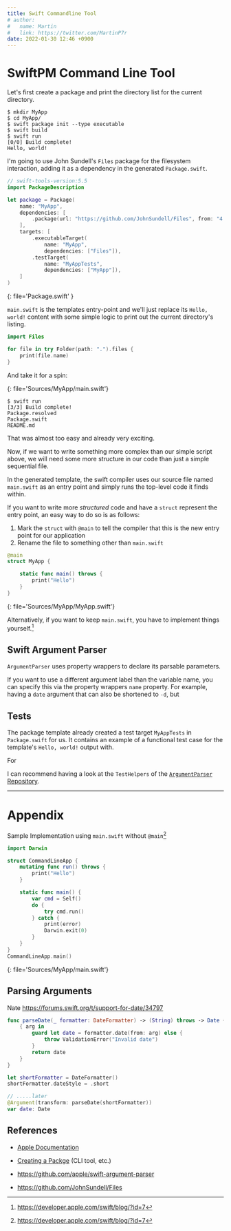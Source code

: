 ```yaml
---
title: Swift Commandline Tool
# author:
#   name: Martin
#   link: https://twitter.com/MartinP7r 
date: 2022-01-30 12:46 +0900
---
```


SwiftPM Command Line Tool
=========================

Let's first create a package and print the directory list for the current directory.

```terminal
$ mkdir MyApp
$ cd MyApp/
$ swift package init --type executable
$ swift build
$ swift run
[0/0] Build complete!
Hello, world! 
```

I'm going to use John Sundell's `Files` package for the filesystem interaction, adding it as a dependency in the generated `Package.swift`.

```swift
// swift-tools-version:5.5
import PackageDescription

let package = Package(
    name: "MyApp",
    dependencies: [
        .package(url: "https://github.com/JohnSundell/Files", from: "4.2.0"),
    ],
    targets: [
        .executableTarget(
            name: "MyApp",
            dependencies: ["Files"]),
        .testTarget(
            name: "MyAppTests",
            dependencies: ["MyApp"]),
    ]
)
```
{: file='Package.swift' }

`main.swift` is the templates entry-point and we'll just replace its `Hello, world!` content with some simple logic to print out the current directory's listing. 

```swift
import Files

for file in try Folder(path: ".").files {
    print(file.name)
}
```
And take it for a spin:

{: file='Sources/MyApp/main.swift'}

```terminal
$ swift run
[3/3] Build complete!
Package.resolved
Package.swift
README.md
```

That was almost too easy and already very exciting.  

Now, if we want to write something more complex than our simple script above, we will need some more structure in our code than just a simple sequential file.  

In the generated template, the swift compiler uses our source file named `main.swift` as an entry point and simply runs the top-level code it finds within.

If you want to write more *structured* code and have a `struct` represent the entry point, an easy way to do so is as follows: 

1. Mark the `struct` with `@main` to tell the compiler that this is the new entry point for our application
2. Rename the file to something other than `main.swift`

```swift
@main
struct MyApp {

    static func main() throws {
        print("Hello")
    }
}
```
{: file='Sources/MyApp/MyApp.swift'}

Alternatively, if you want to keep `main.swift`, you have to implement things yourself.[^fn-main-swift]

Swift Argument Parser
---------------------

`ArgumentParser` uses property wrappers to declare its parsable parameters.  

If you want to use a different argument label than the variable name, you can specify this via the property wrappers `name` property. For example, having a `date` argument that can also be shortened to `-d`, but


Tests
-----

The package template already created a test target `MyAppTests` in `Package.swift` for us. It contains an example of a functional test case for the template's `Hello, world!` output with.

For 


I can recommend having a look at the `TestHelpers` of the [`ArgumentParser` Repository](https://github.com/apple/swift-argument-parser/blob/6f30db08e60f35c1c89026783fe755129866ba5e/Sources/ArgumentParserTestHelpers/TestHelpers.swift).


---

# Appendix

Sample Implementation using `main.swift` without `@main`[^fn-main-swift]

```swift
import Darwin

struct CommandLineApp {
    mutating func run() throws {
        print("Hello")
    }

    static func main() {
        var cmd = Self()
        do {
            try cmd.run()
        } catch {
            print(error)
            Darwin.exit(0)
        }
    }
}
CommandLineApp.main()
```
{: file='Sources/MyApp/main.swift'}


## Parsing Arguments

Nate 
https://forums.swift.org/t/support-for-date/34797

```swift
func parseDate(_ formatter: DateFormatter) -> (String) throws -> Date {
    { arg in
        guard let date = formatter.date(from: arg) else {
            throw ValidationError("Invalid date")
        }
        return date
    }
}

let shortFormatter = DateFormatter()
shortFormatter.dateStyle = .short

// .....later
@Argument(transform: parseDate(shortFormatter))
var date: Date
```

References
----------

- [Apple Documentation](https://github.com/apple/swift-package-manager/tree/main/Documentation)
- [Creating a Packge](https://github.com/apple/swift-package-manager/blob/main/Documentation/Usage.md#creating-a-package) (CLI tool, etc.)

- https://github.com/apple/swift-argument-parser
- https://github.com/JohnSundell/Files

[^fn-main-swift]: https://developer.apple.com/swift/blog/?id=7
